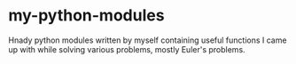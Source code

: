 # my-python-modules
Hnady python modules written by myself containing useful functions I came up with while solving various problems, mostly Euler's problems.
